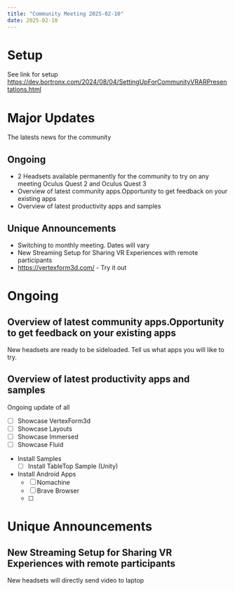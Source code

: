 ```yaml
---
title: "Community Meeting 2025-02-10"
date: 2025-02-10
---
```


# Setup
See link for setup https://dev.bortronx.com/2024/08/04/SettingUpForCommunityVRARPresentations.html

# Major Updates
The latests news for the community

## Ongoing
- 2 Headsets available permanently for the community to try on any meeting Oculus Quest 2 and Oculus Quest 3
- Overview of latest community apps.Opportunity to get feedback on your existing apps
- Overview of latest productivity apps and samples

## Unique Announcements
- Switching to monthly meeting. Dates will vary
- New Streaming Setup for Sharing VR Experiences with remote participants
- https://vertexform3d.com/ - Try it out


# Ongoing

## Overview of latest community apps.Opportunity to get feedback on your existing apps
New headsets are ready to be sideloaded. Tell us what apps you will like to try.

## Overview of latest productivity apps and samples
Ongoing update of all 
- [ ] Showcase VertexForm3d
- [ ] Showcase Layouts
- [ ] Showcase Immersed
- [ ] Showcase Fluid
- Install Samples
    -[ ] Install TableTop Sample (Unity)
- Install Android Apps
  - [ ]  Nomachine
  - [ ]  Brave Browser
  - [ ]  

# Unique Announcements

##  New Streaming Setup for Sharing VR Experiences with remote participants
New headsets will directly send video to laptop
